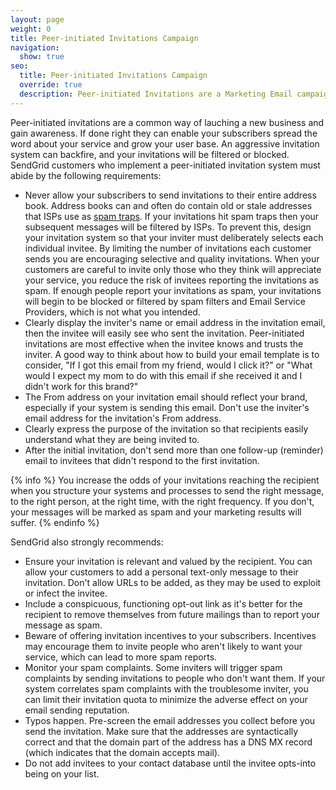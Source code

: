 ```yaml
---
layout: page
weight: 0
title: Peer-initiated Invitations Campaign
navigation:
  show: true
seo:
  title: Peer-initiated Invitations Campaign
  override: true
  description: Peer-initiated Invitations are a Marketing Email campaign where you get customers to invite their friends and family. There are some caveats to consider about this marketing method.
---
```


Peer-initiated invitations are a common way of lauching a new business and gain awareness. If done right they can enable your subscribers spread the word about your service and grow your user base. An aggressive invitation system can backfire, and your invitations will be filtered or blocked. SendGrid customers who implement a peer-initiated invitation system must abide by the following requirements:

* Never allow your subscribers to send invitations to their entire address book. Address books can and often do contain old or stale addresses that ISPs use as [spam traps]({{root_url}}/Glossary/spam_trap.html). If your invitations hit spam traps then your subsequent messages will be filtered by ISPs. To prevent this, design your invitation system so that your inviter must deliberately selects each individual invitee. By limiting the number of invitations each customer sends you are encouraging selective and quality invitations. When your customers are careful to invite only those who they think will appreciate your service, you reduce the risk of invitees reporting the invitations as spam. If enough people report your invitations as spam, your invitations will begin to be blocked or filtered by spam filters and Email Service Providers, which is not what you intended.
* Clearly display the inviter's name or email address in the invitation email, then the invitee will easily see who sent the invitation. Peer-initiated invitations are most effective when the invitee knows and trusts the inviter. A good way to think about how to build your email template is to consider, "If I got this email from my friend, would I click it?" or "What would I expect my mom to do with this email if she received it and I didn't work for this brand?"
* The From address on your invitation email should reflect your brand, especially if your system is sending this email. Don't use the inviter's email address for the invitation's From address.
* Clearly express the purpose of the invitation so that recipients easily understand what they are being invited to.
* After the initial invitation, don't send more than one follow-up (reminder) email to invitees that didn't respond to the first invitation.

{% info %} You increase the odds of your invitations reaching the recipient when you structure your systems and processes to send the right message, to the right person, at the right time, with the right frequency. If you don't, your messages will be marked as spam and your marketing results will suffer. {% endinfo %} 

SendGrid also strongly recommends:

* Ensure your invitation is relevant and valued by the recipient. You can allow your customers to add a personal text-only message to their invitation. Don't allow URLs to be added, as they may be used to exploit or infect the invitee.
* Include a conspicuous, functioning opt-out link as it's better for the recipient to remove themselves from future mailings than to report your message as spam.
* Beware of offering invitation incentives to your subscribers. Incentives may encourage them to invite people who aren't likely to want your service, which can lead to more spam reports.
* Monitor your spam complaints. Some inviters will trigger spam complaints by sending invitations to people who don't want them. If your system correlates spam complaints with the troublesome inviter, you can limit their invitation quota to minimize the adverse effect on your email sending reputation.
* Typos happen. Pre-screen the email addresses you collect before you send the invitation. Make sure that the addresses are syntactically correct and that the domain part of the address has a DNS MX record (which indicates that the domain accepts mail).
* Do not add invitees to your contact database until the invitee opts-into being on your list.

